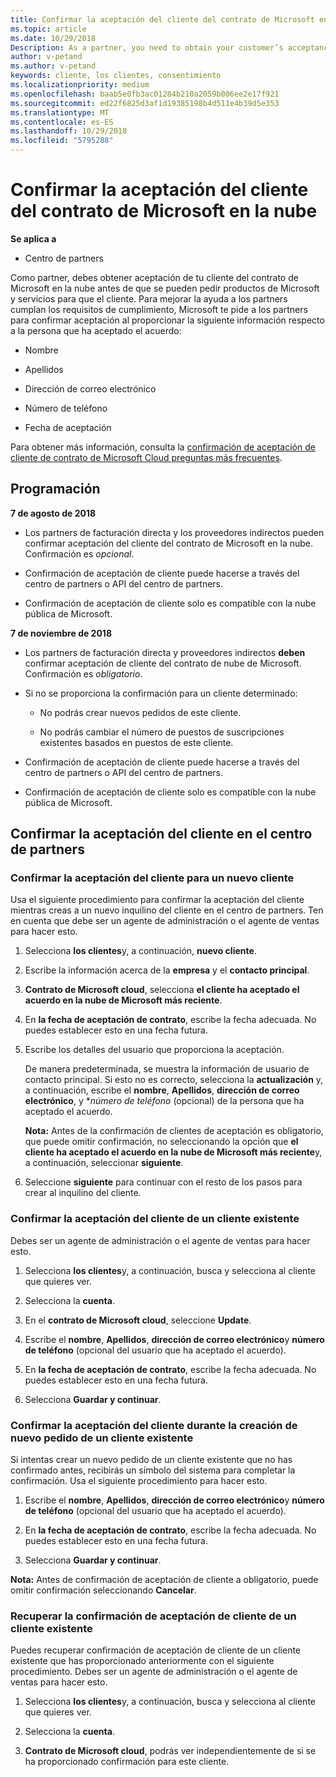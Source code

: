 ```yaml
---
title: Confirmar la aceptación del cliente del contrato de Microsoft en la nube | El centro de partners
ms.topic: article
ms.date: 10/29/2018
Description: As a partner, you need to obtain your customer’s acceptance of the Microsoft Cloud Agreement before you can order Microsoft products and services for that customer. To better help partners meet compliance requirements, Microsoft asks partners to confirm acceptance by providing certain details regarding the person who accepted the agreement.
author: v-petand
ms.author: v-petand
keywords: cliente, los clientes, consentimiento
ms.localizationpriority: medium
ms.openlocfilehash: baab5e0fb3ac01284b210a2059b006ee2e17f921
ms.sourcegitcommit: ed22f6825d3af1d19385198b4d511e4b39d5e353
ms.translationtype: MT
ms.contentlocale: es-ES
ms.lasthandoff: 10/29/2018
ms.locfileid: "5795288"
---
```

# <a name="confirm-customer-acceptance-of-the-microsoft-cloud-agreement"></a>Confirmar la aceptación del cliente del contrato de Microsoft en la nube

**Se aplica a**
-  Centro de partners

Como partner, debes obtener aceptación de tu cliente del contrato de Microsoft en la nube antes de que se pueden pedir productos de Microsoft y servicios para que el cliente. Para mejorar la ayuda a los partners cumplan los requisitos de cumplimiento, Microsoft te pide a los partners para confirmar aceptación al proporcionar la siguiente información respecto a la persona que ha aceptado el acuerdo: 

-   Nombre

-   Apellidos

-   Dirección de correo electrónico

-   Número de teléfono

-   Fecha de aceptación

Para obtener más información, consulta la [confirmación de aceptación de cliente de contrato de Microsoft Cloud preguntas más frecuentes](https://docs.microsoft.com/en-us/partner-center/confirm-consent-faq).

## <a name="schedule"></a>Programación

**7 de agosto de 2018**

-   Los partners de facturación directa y los proveedores indirectos pueden confirmar aceptación del cliente del contrato de Microsoft en la nube. Confirmación es *opcional*.

-   Confirmación de aceptación de cliente puede hacerse a través del centro de partners o API del centro de partners.

-   Confirmación de aceptación de cliente solo es compatible con la nube pública de Microsoft.


**7 de noviembre de 2018**

-   Los partners de facturación directa y proveedores indirectos **deben** confirmar aceptación de cliente del contrato de nube de Microsoft. Confirmación es *obligatorio*.

-   Si no se proporciona la confirmación para un cliente determinado:

    -   No podrás crear nuevos pedidos de este cliente.

    -   No podrás cambiar el número de puestos de suscripciones existentes basados en puestos de este cliente.

-   Confirmación de aceptación de cliente puede hacerse a través del centro de partners o API del centro de partners.

-   Confirmación de aceptación de cliente solo es compatible con la nube pública de Microsoft.


## <a name="confirming-customer-acceptance-in-partner-center"></a>Confirmar la aceptación del cliente en el centro de partners

### <a name="confirm-customer-acceptance-for-a-new-customer"></a>Confirmar la aceptación del cliente para un nuevo cliente

Usa el siguiente procedimiento para confirmar la aceptación del cliente mientras creas a un nuevo inquilino del cliente en el centro de partners. Ten en cuenta que debe ser un agente de administración o el agente de ventas para hacer esto. 
1.  Selecciona **los clientes**y, a continuación, **nuevo cliente**.

2.  Escribe la información acerca de la **empresa** y el **contacto principal**.

3.  **Contrato de Microsoft cloud**, selecciona **el cliente ha aceptado el acuerdo en la nube de Microsoft más reciente**. 

4.  En **la fecha de aceptación de contrato**, escribe la fecha adecuada. No puedes establecer esto en una fecha futura.

5.  Escribe los detalles del usuario que proporciona la aceptación. 

    De manera predeterminada, se muestra la información de usuario de contacto principal. Si esto no es correcto, selecciona la **actualización** y, a continuación, escribe el **nombre**, **Apellidos**, **dirección de correo electrónico**, y **número de teléfono* (opcional) de la persona que ha aceptado el acuerdo.

    **Nota:** Antes de la confirmación de clientes de aceptación es obligatorio, que puede omitir confirmación, no seleccionando la opción que **el cliente ha aceptado el acuerdo en la nube de Microsoft más reciente**y, a continuación, seleccionar **siguiente**.

6.  Seleccione **siguiente** para continuar con el resto de los pasos para crear al inquilino del cliente.

### <a name="confirm-customer-acceptance-for-an-existing-customer"></a>Confirmar la aceptación del cliente de un cliente existente

Debes ser un agente de administración o el agente de ventas para hacer esto. 

1.  Selecciona **los clientes**y, a continuación, busca y selecciona al cliente que quieres ver. 

2.  Selecciona la **cuenta**.

3.  En el **contrato de Microsoft cloud**, seleccione **Update**.

4.  Escribe el **nombre**, **Apellidos**, **dirección de correo electrónico**y **número de teléfono** (opcional del usuario que ha aceptado el acuerdo).

5.  En **la fecha de aceptación de contrato**, escribe la fecha adecuada. No puedes establecer esto en una fecha futura.

6.  Selecciona **Guardar y continuar**.

### <a name="confirm-customer-acceptance-while-creating-new-order-for-an-existing-customer"></a>Confirmar la aceptación del cliente durante la creación de nuevo pedido de un cliente existente

Si intentas crear un nuevo pedido de un cliente existente que no has confirmado antes, recibirás un símbolo del sistema para completar la confirmación. Usa el siguiente procedimiento para hacer esto. 

1.  Escribe el **nombre**, **Apellidos**, **dirección de correo electrónico**y **número de teléfono** (opcional del usuario que ha aceptado el acuerdo).

2.  En **la fecha de aceptación de contrato**, escribe la fecha adecuada. No puedes establecer esto en una fecha futura.

3.  Selecciona **Guardar y continuar**.

**Nota:** Antes de confirmación de aceptación de cliente a obligatorio, puede omitir confirmación seleccionando **Cancelar**.

### <a name="retrieve-confirmation-of-customer-acceptance-for-an-existing-customer"></a>Recuperar la confirmación de aceptación de cliente de un cliente existente

Puedes recuperar confirmación de aceptación de cliente de un cliente existente que has proporcionado anteriormente con el siguiente procedimiento. Debes ser un agente de administración o el agente de ventas para hacer esto. 

1.  Selecciona **los clientes**y, a continuación, busca y selecciona al cliente que quieres ver. 

2.  Selecciona la **cuenta**.

3.  **Contrato de Microsoft cloud**, podrás ver independientemente de si se ha proporcionado confirmación para este cliente.

